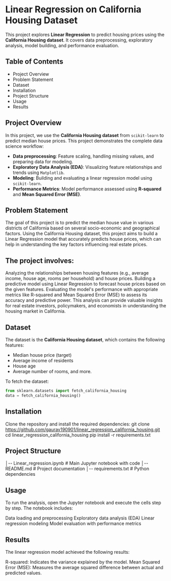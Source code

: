# Linear Regression on California Housing Dataset

This project explores **Linear Regression** to predict housing prices using the **California Housing dataset**. It covers data preprocessing, exploratory analysis, model building, and performance evaluation.

## Table of Contents
- Project Overview
- Problem Statement
- Dataset
- Installation
- Project Structure
- Usage
- Results

## Project Overview
In this project, we use the **California Housing dataset** from `scikit-learn` to predict median house prices. This project demonstrates the complete data science workflow:
- **Data preprocessing**: Feature scaling, handling missing values, and preparing data for modeling.
- **Exploratory Data Analysis (EDA)**: Visualizing feature relationships and trends using `Matplotlib`.
- **Modeling**: Building and evaluating a linear regression model using `scikit-learn`.
- **Performance Metrics**: Model performance assessed using **R-squared** and **Mean Squared Error (MSE)**.

## Problem Statement
The goal of this project is to predict the median house value in various districts of California based on several socio-economic and geographical factors. Using the California Housing dataset, this project aims to build a Linear Regression model that accurately predicts house prices, which can help in understanding the key factors influencing real estate prices.

## The project involves:

Analyzing the relationships between housing features (e.g., average income, house age, rooms per household) and house prices.
Building a predictive model using Linear Regression to forecast house prices based on the given features.
Evaluating the model's performance with appropriate metrics like R-squared and Mean Squared Error (MSE) to assess its accuracy and predictive power.
This analysis can provide valuable insights for real estate investors, policymakers, and economists in understanding the housing market in California.

## Dataset
The dataset is the **California Housing dataset**, which contains the following features:
- Median house price (target)
- Average income of residents
- House age
- Average number of rooms, and more.

To fetch the dataset:
```python
from sklearn.datasets import fetch_california_housing
data = fetch_california_housing()
```

## Installation
Clone the repository and install the required dependencies:
git clone https://github.com/gaurav190901/linear_regression_california_housing.git
cd linear_regression_california_housing
pip install -r requirements.txt

## Project Structure
│-- Linear_regression.ipynb      # Main Jupyter notebook with code
│-- README.md                    # Project documentation
│-- requirements.txt             # Python dependencies

## Usage
To run the analysis, open the Jupyter notebook and execute the cells step by step. The notebook includes:

Data loading and preprocessing
Exploratory data analysis (EDA)
Linear regression modeling
Model evaluation with performance metrics

## Results
The linear regression model achieved the following results:

R-squared: Indicates the variance explained by the model.
Mean Squared Error (MSE): Measures the average squared difference between actual and predicted values.
